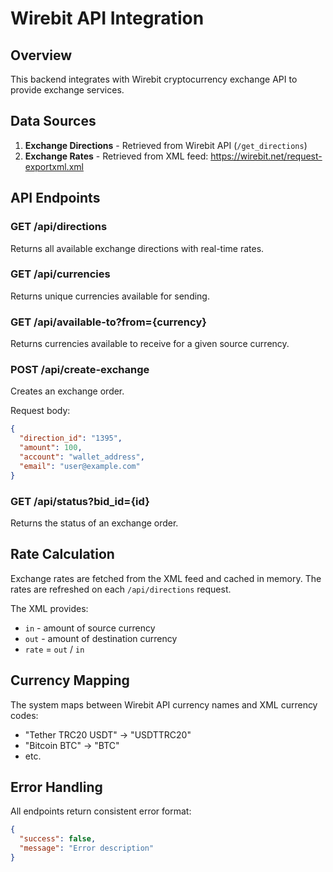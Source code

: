 # Wirebit API Integration

## Overview

This backend integrates with Wirebit cryptocurrency exchange API to provide exchange services.

## Data Sources

1. **Exchange Directions** - Retrieved from Wirebit API (`/get_directions`)
2. **Exchange Rates** - Retrieved from XML feed: https://wirebit.net/request-exportxml.xml

## API Endpoints

### GET /api/directions

Returns all available exchange directions with real-time rates.

### GET /api/currencies

Returns unique currencies available for sending.

### GET /api/available-to?from={currency}

Returns currencies available to receive for a given source currency.

### POST /api/create-exchange

Creates an exchange order.

Request body:

```json
{
  "direction_id": "1395",
  "amount": 100,
  "account": "wallet_address",
  "email": "user@example.com"
}
```

### GET /api/status?bid_id={id}

Returns the status of an exchange order.

## Rate Calculation

Exchange rates are fetched from the XML feed and cached in memory. The rates are refreshed on each `/api/directions` request.

The XML provides:

- `in` - amount of source currency
- `out` - amount of destination currency
- `rate` = `out` / `in`

## Currency Mapping

The system maps between Wirebit API currency names and XML currency codes:

- "Tether TRC20 USDT" → "USDTTRC20"
- "Bitcoin BTC" → "BTC"
- etc.

## Error Handling

All endpoints return consistent error format:

```json
{
  "success": false,
  "message": "Error description"
}
```
